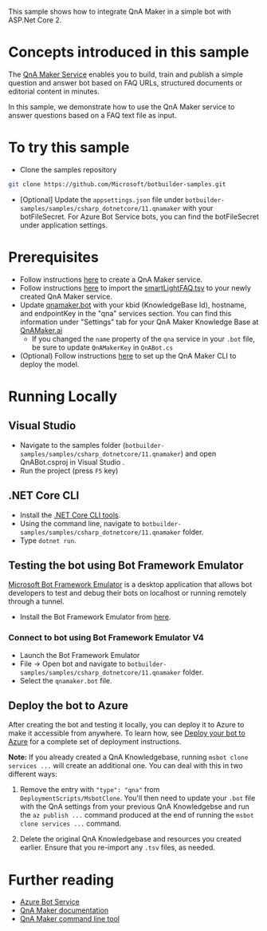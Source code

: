 ﻿This sample shows how to integrate QnA Maker in a simple bot with ASP.Net Core 2. 

# Concepts introduced in this sample
The [QnA Maker Service](https://www.qnamaker.ai) enables you to build, train and publish a simple question
and answer bot based on FAQ URLs, structured documents or editorial content in minutes.

In this sample, we demonstrate how to use the QnA Maker service to answer questions based on a FAQ text file as input.

# To try this sample

- Clone the samples repository
```bash
git clone https://github.com/Microsoft/botbuilder-samples.git
```
- [Optional] Update the `appsettings.json` file under `botbuilder-samples/samples/csharp_dotnetcore/11.qnamaker` with your botFileSecret.  For Azure Bot Service bots, you can find the botFileSecret under application settings.
# Prerequisites
- Follow instructions [here](https://docs.microsoft.com/en-us/azure/cognitive-services/qnamaker/how-to/set-up-qnamaker-service-azure)
to create a QnA Maker service.
- Follow instructions [here](https://docs.microsoft.com/en-us/azure/cognitive-services/qnamaker/tutorials/migrate-knowledge-base) to
import the [smartLightFAQ.tsv](CognitiveModels/smartLightFAQ.tsv) to your newly created QnA Maker service.
- Update [qnamaker.bot](qnamaker.bot) with your kbid (KnowledgeBase Id), hostname, and endpointKey in the "qna" services section. You can find this
information under "Settings" tab for your QnA Maker Knowledge Base at [QnAMaker.ai](https://www.qnamaker.ai)
  - If you changed the `name` property of the `qna` service in your `.bot` file, be sure to update `QnAMakerKey` in `QnABot.cs`
- (Optional) Follow instructions [here](https://github.com/Microsoft/botbuilder-tools/tree/master/packages/QnAMaker) to set up the
QnA Maker CLI to deploy the model.

# Running Locally

## Visual Studio
- Navigate to the samples folder (`botbuilder-samples/samples/csharp_dotnetcore/11.qnamaker`) and open QnABot.csproj in Visual Studio .
- Run the project (press `F5` key)

## .NET Core CLI
- Install the [.NET Core CLI tools](https://docs.microsoft.com/en-us/dotnet/core/tools/?tabs=netcore2x). 
- Using the command line, navigate to `botbuilder-samples/samples/csharp_dotnetcore/11.qnamaker` folder.
- Type `dotnet run`.

## Testing the bot using Bot Framework Emulator
[Microsoft Bot Framework Emulator](https://github.com/microsoft/botframework-emulator) is a desktop application that allows bot developers to test and debug their bots on localhost or running remotely through a tunnel.

- Install the Bot Framework Emulator from [here](https://aka.ms/botframework-emulator).

### Connect to bot using Bot Framework Emulator **V4**
- Launch the Bot Framework Emulator
- File -> Open bot and navigate to `botbuilder-samples/samples/csharp_dotnetcore/11.qnamaker` folder.
- Select the `qnamaker.bot` file.

## Deploy the bot to Azure
After creating the bot and testing it locally, you can deploy it to Azure to make it accessible from anywhere.
To learn how, see [Deploy your bot to Azure](https://aka.ms/azuredeployment) for a complete set of deployment instructions.

**Note:** If you already created a QnA Knowledgebase, running `msbot clone services ...` will create an additional one. You can deal with this in two different ways:

1. Remove the entry with `"type": "qna"` from `DeploymentScripts/MsbotClone`. You'll then need to update your `.bot` file with the QnA settings from your previous QnA Knowledgebse and run the `az publish ...` command produced at the end of running the `msbot clone services ...` command.

2. Delete the original QnA Knowledgebase and resources you created earlier. Ensure that you re-import any `.tsv` files, as needed.

# Further reading
- [Azure Bot Service](https://docs.microsoft.com/en-us/azure/bot-service/bot-service-overview-introduction?view=azure-bot-service-4.0)
- [QnA Maker documentation](https://docs.microsoft.com/en-us/azure/cognitive-services/qnamaker/overview/overview)
- [QnA Maker command line tool](https://github.com/Microsoft/botbuilder-tools/tree/master/packages/QnAMaker)
